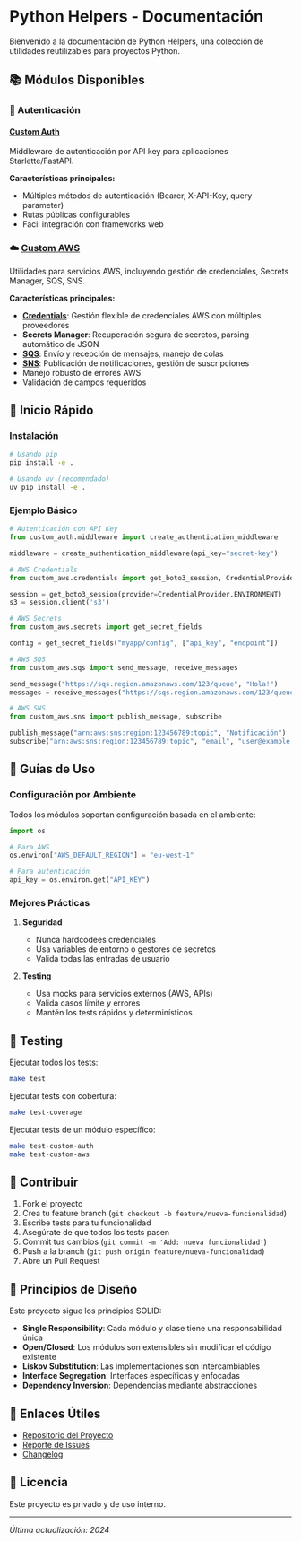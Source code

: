 # Python Helpers - Documentación

Bienvenido a la documentación de Python Helpers, una colección de utilidades reutilizables para proyectos Python.

## 📚 Módulos Disponibles

### 🔐 Autenticación

#### [Custom Auth](custom_auth.md)
Middleware de autenticación por API key para aplicaciones Starlette/FastAPI.

**Características principales:**
- Múltiples métodos de autenticación (Bearer, X-API-Key, query parameter)
- Rutas públicas configurables
- Fácil integración con frameworks web

### ☁️ [Custom AWS](custom_aws.md)
Utilidades para servicios AWS, incluyendo gestión de credenciales, Secrets Manager, SQS, SNS.

**Características principales:**
- **[Credentials](custom_aws_credentials.md)**: Gestión flexible de credenciales AWS con múltiples proveedores
- **Secrets Manager**: Recuperación segura de secretos, parsing automático de JSON
- **[SQS](custom_aws_sqs.md)**: Envío y recepción de mensajes, manejo de colas
- **[SNS](custom_aws_sns.md)**: Publicación de notificaciones, gestión de suscripciones
- Manejo robusto de errores AWS
- Validación de campos requeridos


## 🚀 Inicio Rápido

### Instalación

```bash
# Usando pip
pip install -e .

# Usando uv (recomendado)
uv pip install -e .
```

### Ejemplo Básico

```python
# Autenticación con API Key
from custom_auth.middleware import create_authentication_middleware

middleware = create_authentication_middleware(api_key="secret-key")

# AWS Credentials
from custom_aws.credentials import get_boto3_session, CredentialProvider

session = get_boto3_session(provider=CredentialProvider.ENVIRONMENT)
s3 = session.client('s3')

# AWS Secrets
from custom_aws.secrets import get_secret_fields

config = get_secret_fields("myapp/config", ["api_key", "endpoint"])

# AWS SQS
from custom_aws.sqs import send_message, receive_messages

send_message("https://sqs.region.amazonaws.com/123/queue", "Hola!")
messages = receive_messages("https://sqs.region.amazonaws.com/123/queue")

# AWS SNS
from custom_aws.sns import publish_message, subscribe

publish_message("arn:aws:sns:region:123456789:topic", "Notificación")
subscribe("arn:aws:sns:region:123456789:topic", "email", "user@example.com")

```

## 📖 Guías de Uso

### Configuración por Ambiente

Todos los módulos soportan configuración basada en el ambiente:

```python
import os

# Para AWS
os.environ["AWS_DEFAULT_REGION"] = "eu-west-1"

# Para autenticación
api_key = os.environ.get("API_KEY")
```

### Mejores Prácticas

1. **Seguridad**
   - Nunca hardcodees credenciales
   - Usa variables de entorno o gestores de secretos
   - Valida todas las entradas de usuario

2. **Testing**
   - Usa mocks para servicios externos (AWS, APIs)
   - Valida casos límite y errores
   - Mantén los tests rápidos y determinísticos

## 🧪 Testing

Ejecutar todos los tests:
```bash
make test
```

Ejecutar tests con cobertura:
```bash
make test-coverage
```

Ejecutar tests de un módulo específico:
```bash
make test-custom-auth
make test-custom-aws
```

## 🤝 Contribuir

1. Fork el proyecto
2. Crea tu feature branch (`git checkout -b feature/nueva-funcionalidad`)
3. Escribe tests para tu funcionalidad
4. Asegúrate de que todos los tests pasen
5. Commit tus cambios (`git commit -m 'Add: nueva funcionalidad'`)
6. Push a la branch (`git push origin feature/nueva-funcionalidad`)
7. Abre un Pull Request

## 📝 Principios de Diseño

Este proyecto sigue los principios SOLID:

- **Single Responsibility**: Cada módulo y clase tiene una responsabilidad única
- **Open/Closed**: Los módulos son extensibles sin modificar el código existente
- **Liskov Substitution**: Las implementaciones son intercambiables
- **Interface Segregation**: Interfaces específicas y enfocadas
- **Dependency Inversion**: Dependencias mediante abstracciones

## 🔗 Enlaces Útiles

- [Repositorio del Proyecto](https://github.com/tu-usuario/python-helpers)
- [Reporte de Issues](https://github.com/tu-usuario/python-helpers/issues)
- [Changelog](../CHANGELOG.md)

## 📄 Licencia

Este proyecto es privado y de uso interno.

---

*Última actualización: 2024*